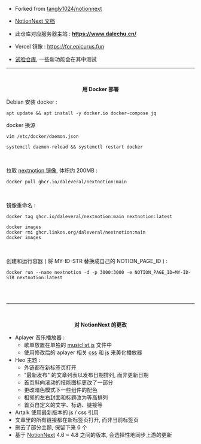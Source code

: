 
- Forked from [tangly1024/notionnext](https://github.com/tangly1024/notionnext)

- [NotionNext 文档](https://docs.tangly1024.com/article/latest)

- 此仓库对应服务器主站 : **https://www.dalechu.cn/**  

- Vercel 镜像 : https://for.epicurus.fun

- [试验仓库](https://github.com/Dalecuc/notionnext), 一些新功能会在其中测试

---

<br/>

<p align="center">
    <b>用 Docker 部署</b>
</p>

Debian 安装 docker :
```shell
apt update && apt install -y docker.io docker-compose jq
```

docker 换源
```shell
vim /etc/docker/daemon.json
```
```shell
systemctl daemon-reload && systemctl restart docker
```



<br/>

拉取 [nextnotion 镜像](https://github.com/daleveral/nextnotion/pkgs/container/nextnotion), 体积约 200MB :

```shell
docker pull ghcr.io/daleveral/nextnotion:main
```

<br/>

镜像重命名 :
```shell
docker tag ghcr.io/daleveral/nextnotion:main nextnotion:latest 
```

```shell
docker images
docker rmi ghcr.linkos.org/daleveral/nextnotion:main
docker images
```

<br/>

创建和运行容器 ( 将 MY-ID-STR 替换成自己的 NOTION_PAGE_ID ) :
```shell
docker run --name nextnotion -d -p 3000:3000 -e NOTION_PAGE_ID=MY-ID-STR nextnotion:latest
```

<br/>
<br/>


---

<br/>

<p align="center"> <b>对 NotionNext 的更改 </b> </p>

- Aplayer 音乐播放器 : 
    - 歌单放置在单独的 [musiclist.js](./musiclist.js) 文件中
    - 使用修改后的 aplayer 相关 [css](https://jsd.onmicrosoft.cn/gh/Daleveral/csslivb/cssv3.css) 和 [js](https://jsd.onmicrosoft.cn/gh/Daleveral/csslivb/jsv2.js) 来美化播放器
- Heo 主题 :
    - 外链都在新标签页打开
    - "最新发布" 的文章列表以发布日期排列, 而非更新日期
    - 首页斜向滚动的技能图标更改了一部分
    - 更改暗色模式下一些组件的配色
    - 相邻的左右封面和标题改为等高排列
    - 首页自定义的文字、标语、链接等
- Artalk 使用最新版本的 js / css 引用
- 文章里的所有链接都在新标签页打开, 而非当前标签页
- 删去了部分主题, 保留下来 6 个
- 基于 [NotionNext](https://docs.tangly1024.com/article/latest)  4.6 ~ 4.8 之间的版本, 会选择性地同步上游的更新

<br/>
<br/>
